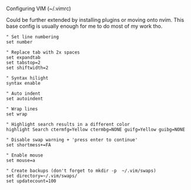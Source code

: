 Configuring VIM (~/.vimrc) 

Could be further extended by installing plugins or moving onto nvim. This base config is usually enough for me to do most of my work tho.


```
" Set line numbering
set number

" Replace tab with 2x spaces
set expandtab
set tabstop=2
set shiftwidth=2

" Syntax hilight
syntax enable

" Auto indent
set autoindent

" Wrap lines
set wrap

" Highlight search results in a different color
highlight Search ctermfg=Yellow ctermbg=NONE guifg=Yellow guibg=NONE

" Disable swap warning + 'press enter to continue'
set shortmess+=FA

" Enable mouse
set mouse=a

" Create backups (don't forget to mkdir -p  ~/.vim/swaps)
set directory=~/.vim/swaps/
set updatecount=100
```
